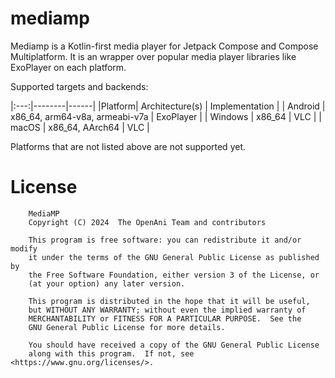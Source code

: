 # mediamp

Mediamp is a Kotlin-first media player for Jetpack Compose and Compose Multiplatform. It is an
wrapper over popular media player libraries like ExoPlayer on each platform.

Supported targets and backends:

|:---:|--------|------|
|Platform| Architecture(s) | Implementation |
| Android | x86_64, arm64-v8a, armeabi-v7a | ExoPlayer |
| Windows | x86_64 | VLC |
| macOS | x86_64, AArch64 | VLC |

Platforms that are not listed above are not supported yet. 

# License

```
    MediaMP
    Copyright (C) 2024  The OpenAni Team and contributors

    This program is free software: you can redistribute it and/or modify
    it under the terms of the GNU General Public License as published by
    the Free Software Foundation, either version 3 of the License, or
    (at your option) any later version.

    This program is distributed in the hope that it will be useful,
    but WITHOUT ANY WARRANTY; without even the implied warranty of
    MERCHANTABILITY or FITNESS FOR A PARTICULAR PURPOSE.  See the
    GNU General Public License for more details.

    You should have received a copy of the GNU General Public License
    along with this program.  If not, see <https://www.gnu.org/licenses/>.
```